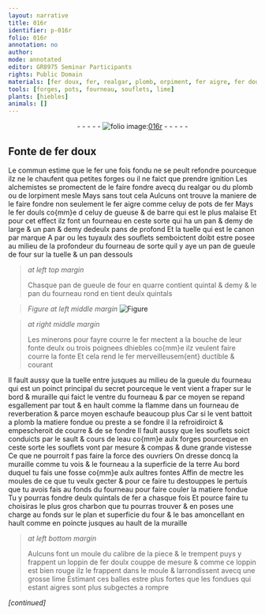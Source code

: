 ```yaml
---
layout: narrative
title: 016r
identifier: p-016r
folio: 016r
annotation: no
author:
mode: annotated
editor: GR8975 Seminar Participants
rights: Public Domain
materials: [fer doux, fer, realgar, plomb, orpiment, fer aigre, fer douls, gueuse, barre, tuyaulx des souflets, hiebles, fonte, cours de leau, souflets, charbon, fer doulx, aigre]
tools: [forges, pots, fourneau, souflets, lime]
plants: [hiebles]
animals: []
---
```


<div class="folio" align="center">- - - - - <a href="http://gallica.bnf.fr/ark:/12148/btv1b10500001g/f37.image" target="_blank"><img src="https://cu-mkp.github.io/2017-workshop-edition/assets/photo-icon.png" alt="folio image: " style="display:inline-block; margin-bottom:-3px;"/>016r</a> - - - - - </div>    

## Fonte de <span class="m">fer doux</span>

 
Le commun estime que le <span class="m">fer</span> une fois fondu ne se peult refondre pourceque ilz ne le chaufent qua petites <span class="tl">forges</span> ou il ne faict que prendre ignition Les <span class="pro">alchemistes</span> se promectent de le faire fondre avecq du <span class="m">realgar</span> ou du <span class="m">plomb</span> ou de l<span class="m">orpiment</span> mesle Mays sans tout cela Aulcuns ont trouve la maniere de le faire fondre non seulement le <span class="m">fer aigre</span> comme celuy de <span class="tl">pots</span> de <span class="m">fer</span> Mays le <span class="m">fer douls</span> co{mm}e d celuy de <span class="m">gueuse</span> & de <span class="m">barre</span> qui est le plus malaise Et pour cet effect ilz font un <span class="tl">fourneau</span> en ceste sorte qui ha un <span class="ms">pan</span> & demy de large & un <span class="ms">pan</span> & demy dedeulx <span class="ms">pans</span> de profond Et la tuelle qui est le canon par marque A par ou les <span class="m">tuyaulx des souflets</span> semboictent doibt estre posee au milieu de la profondeur du <span class="tl">fourneau</span> de sorte quil y aye <span class="ms">un pan</span> de gueule de four sur la tuelle & un <span class="ms">pan</span> dessouls
 
> *at left top margin*
> 
>   Chasque <span class="ms">pan</span> de gueule de four en quarre contient <span class="ms">quintal</span> & demy & le <span class="ms">pan</span> du <span class="tl">fourneau</span> rond en tient deulx <span class="ms">quintals</span>
 
> *Figure*
> *at left middle margin*
> <a href="https://drive.google.com/open?id=0B9-oNrvWdlO5aUw0eThJNEVTelk" target="_blank"><img src="https://cu-mkp.github.io/GR8975-edition/assets/photo-icon.png" alt="Figure" style="display:inline-block; margin-bottom:-3px;"/></a>
 
> *at right middle margin*
> 
>   Les <span class="pro">minerons</span> pour fayre courre le <span class="m">fer</span> mectent a la bouche de leur fonte deulx ou trois poignees d<span class="m"><span class="pa">hiebles</span></span> co{mm}e ilz veulent faire courre la <span class="m">fonte</span> Et cela rend le <span class="m">fer</span> merveilleusem{ent} ductible & courant
 
Il fault aussy que la tuelle entre jusques au milieu de la gueule du <span class="tl">fourneau</span> qui est un poinct principal du secret pourceque le vent vient a fraper sur le bord & muraille qui faict le ventre du <span class="tl">fourneau</span> & par ce moyen se repand esgallement par tout & en hault comme la flamme dans un <span class="tl">fourneau</span> de reverberation & parce moyen eschaufe beaucoup plus Car si le vent battoit a plomb la matiere fondue ou preste a se fondre il la refroidiroict & empescheroit de courre & de se fondre Il fault aussy que les <span class="tl">souflets</span> soict conduicts par le sault & <span class="m">cours de leau</span> co{mm}e aulx <span class="tl">forges</span> pourceque en ceste sorte les <span class="m">souflets</span> vont par mesure & compas & dune grande vistesse Ce que ne pourroit f pas faire la force des <span class="pro">ouvriers</span> On dresse doncq la muraille comme tu vois & le <span class="tl">fourneau</span> a la superficie de la terre Au bord duquel tu fais une fosse co{mm}e aulx aultres fontes Affin de mectre les moules de ce que tu veulx gecter & pour ce faire tu destouppes le pertuis que tu avois fais au fonds du <span class="tl">fourneau</span> pour faire couler la matiere fondue Tu y pourras fondre deulx <span class="ms">quintals</span> de <span class="m">fer</span> a chasque fois Et pource faire tu choisiras le plus gros <span class="m">charbon</span> que tu pourras trouver & en poses une charge au fonds sur le plan et superficie du four & le bas amoncellant en hault comme en poincte jusques au hault de la muraille
 
> *at left bottom margin*
> 
>   Aulcuns font un moule du calibre de la piece & le trempent puys y frappent un loppin de <span class="m">fer doulx</span> couppe de mesure & comme ce loppin est bien rouge ilz le frappent dans le moule & larrondissent avecq une grosse <span class="tl">lime</span> Estimant ces balles estre plus fortes que les fondues qui estant <span class="m">aigre</span>s sont plus subgectes a rompre
 
*[continued]*
 